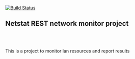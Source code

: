 [![Build Status](https://travis-ci.com/kelvinzero/NetStatREST.svg?branch=master)](https://travis-ci.com/kelvinzero/NetStatREST)

<h2>Netstat REST network monitor project </h2>
<br><br>
<p>This is a project to monitor lan resources and report results </p>
